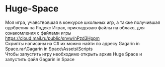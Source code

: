 # Huge-Space <br>
Моя игра, учавствовшая в конкурсе школьных игр, а также получившая одобрения на Яндекс Играх, прикладываю файлы на облако, для ознакомления с файлами игры <br>
https://cloud.mail.ru/public/snvw/nPzd3Hppm <br>
Скрипты написаны на C# их можно найти по адресу Gagarin in Space.rar\Gagarin in Space\Assets\Scripts <br>
Чтобы запустить игру необходимо открыть архив Huge Space и запустить файл Gagarin in Space
